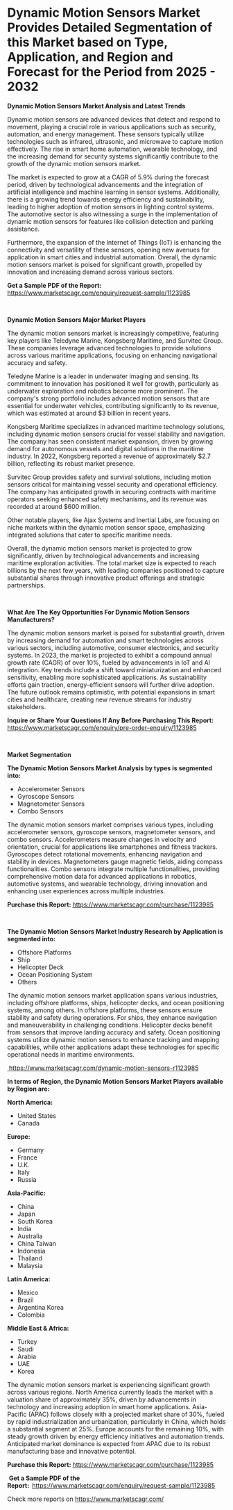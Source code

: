 <p><h1>Dynamic Motion Sensors Market Provides Detailed Segmentation of this Market based on Type, Application, and Region and Forecast for the Period from 2025 - 2032</h1></p><p><strong>Dynamic Motion Sensors Market Analysis and Latest Trends</strong></p>
<p><p>Dynamic motion sensors are advanced devices that detect and respond to movement, playing a crucial role in various applications such as security, automation, and energy management. These sensors typically utilize technologies such as infrared, ultrasonic, and microwave to capture motion effectively. The rise in smart home automation, wearable technology, and the increasing demand for security systems significantly contribute to the growth of the dynamic motion sensors market.</p><p>The market is expected to grow at a CAGR of 5.9% during the forecast period, driven by technological advancements and the integration of artificial intelligence and machine learning in sensor systems. Additionally, there is a growing trend towards energy efficiency and sustainability, leading to higher adoption of motion sensors in lighting control systems. The automotive sector is also witnessing a surge in the implementation of dynamic motion sensors for features like collision detection and parking assistance.</p><p>Furthermore, the expansion of the Internet of Things (IoT) is enhancing the connectivity and versatility of these sensors, opening new avenues for application in smart cities and industrial automation. Overall, the dynamic motion sensors market is poised for significant growth, propelled by innovation and increasing demand across various sectors.</p></p>
<p><strong>Get a Sample PDF of the Report:&nbsp;</strong> <a href="https://www.marketscagr.com/enquiry/request-sample/1123985?utm_campaign=1895&utm_medium=2&utm_source=Github&utm_content=ia&utm_term=12022025&utm_id=dynamic-motion-sensors">https://www.marketscagr.com/enquiry/request-sample/1123985</a></p>
<p>&nbsp;</p>
<p><strong>Dynamic Motion Sensors Major Market Players</strong></p>
<p><p>The dynamic motion sensors market is increasingly competitive, featuring key players like Teledyne Marine, Kongsberg Maritime, and Survitec Group. These companies leverage advanced technologies to provide solutions across various maritime applications, focusing on enhancing navigational accuracy and safety.</p><p>Teledyne Marine is a leader in underwater imaging and sensing. Its commitment to innovation has positioned it well for growth, particularly as underwater exploration and robotics become more prominent. The company's strong portfolio includes advanced motion sensors that are essential for underwater vehicles, contributing significantly to its revenue, which was estimated at around $3 billion in recent years.</p><p>Kongsberg Maritime specializes in advanced maritime technology solutions, including dynamic motion sensors crucial for vessel stability and navigation. The company has seen consistent market expansion, driven by growing demand for autonomous vessels and digital solutions in the maritime industry. In 2022, Kongsberg reported a revenue of approximately $2.7 billion, reflecting its robust market presence.</p><p>Survitec Group provides safety and survival solutions, including motion sensors critical for maintaining vessel security and operational efficiency. The company has anticipated growth in securing contracts with maritime operators seeking enhanced safety mechanisms, and its revenue was recorded at around $600 million.</p><p>Other notable players, like Ajax Systems and Inertial Labs, are focusing on niche markets within the dynamic motion sensor space, emphasizing integrated solutions that cater to specific maritime needs.</p><p>Overall, the dynamic motion sensors market is projected to grow significantly, driven by technological advancements and increasing maritime exploration activities. The total market size is expected to reach billions by the next few years, with leading companies positioned to capture substantial shares through innovative product offerings and strategic partnerships.</p></p>
<p>&nbsp;</p>
<p><strong>What Are The Key Opportunities For Dynamic Motion Sensors Manufacturers?</strong></p>
<p><p>The dynamic motion sensors market is poised for substantial growth, driven by increasing demand for automation and smart technologies across various sectors, including automotive, consumer electronics, and security systems. In 2023, the market is projected to exhibit a compound annual growth rate (CAGR) of over 10%, fueled by advancements in IoT and AI integration. Key trends include a shift toward miniaturization and enhanced sensitivity, enabling more sophisticated applications. As sustainability efforts gain traction, energy-efficient sensors will further drive adoption. The future outlook remains optimistic, with potential expansions in smart cities and healthcare, creating new revenue streams for industry stakeholders.</p></p>
<p><strong>Inquire or Share Your Questions If Any Before Purchasing This Report:</strong> <a href="https://www.marketscagr.com/enquiry/pre-order-enquiry/1123985?utm_campaign=1895&utm_medium=2&utm_source=Github&utm_content=ia&utm_term=12022025&utm_id=dynamic-motion-sensors">https://www.marketscagr.com/enquiry/pre-order-enquiry/1123985</a></p>
<p>&nbsp;</p>
<p><strong>Market Segmentation</strong></p>
<p><strong>The Dynamic Motion Sensors Market Analysis by types is segmented into:</strong></p>
<p><ul><li>Accelerometer Sensors</li><li>Gyroscope Sensors</li><li>Magnetometer Sensors</li><li>Combo Sensors</li></ul></p>
<p><p>The dynamic motion sensors market comprises various types, including accelerometer sensors, gyroscope sensors, magnetometer sensors, and combo sensors. Accelerometers measure changes in velocity and orientation, crucial for applications like smartphones and fitness trackers. Gyroscopes detect rotational movements, enhancing navigation and stability in devices. Magnetometers gauge magnetic fields, aiding compass functionalities. Combo sensors integrate multiple functionalities, providing comprehensive motion data for advanced applications in robotics, automotive systems, and wearable technology, driving innovation and enhancing user experiences across multiple industries.</p></p>
<p><strong>Purchase this Report:&nbsp;</strong><a href="https://www.marketscagr.com/purchase/1123985?utm_campaign=1895&utm_medium=2&utm_source=Github&utm_content=ia&utm_term=12022025&utm_id=dynamic-motion-sensors">https://www.marketscagr.com/purchase/1123985</a></p>
<p>&nbsp;</p>
<p><strong>The Dynamic Motion Sensors Market Industry Research by Application is segmented into:</strong></p>
<p><ul><li>Offshore Platforms</li><li>Ship</li><li>Helicopter Deck</li><li>Ocean Positioning System</li><li>Others</li></ul></p>
<p><p>The dynamic motion sensors market application spans various industries, including offshore platforms, ships, helicopter decks, and ocean positioning systems, among others. In offshore platforms, these sensors ensure stability and safety during operations. For ships, they enhance navigation and maneuverability in challenging conditions. Helicopter decks benefit from sensors that improve landing accuracy and safety. Ocean positioning systems utilize dynamic motion sensors to enhance tracking and mapping capabilities, while other applications adapt these technologies for specific operational needs in maritime environments.</p></p>
<p><a href="https://www.marketscagr.com/dynamic-motion-sensors-r1123985?utm_campaign=1895&utm_medium=2&utm_source=Github&utm_content=ia&utm_term=12022025&utm_id=dynamic-motion-sensors">&nbsp;https://www.marketscagr.com/dynamic-motion-sensors-r1123985</a></p>
<p><strong>In terms of Region, the Dynamic Motion Sensors Market Players available by Region are:</strong></p>
<p>
    <p> <strong> North America: </strong>
        <ul>
            <li>United States</li>
            <li>Canada</li>
        </ul>
        </p> 
    <p> <strong> Europe: </strong>
        <ul>
            <li>Germany</li>
            <li>France</li>
            <li>U.K.</li>
            <li>Italy</li>
            <li>Russia</li>
        </ul>
        </p> 
    <p> <strong> Asia-Pacific: </strong>
        <ul>
            <li>China</li>
            <li>Japan</li>
            <li>South Korea</li>
            <li>India</li>
            <li>Australia</li>
            <li>China Taiwan</li>
            <li>Indonesia</li>
            <li>Thailand</li>
            <li>Malaysia</li>
        </ul>
        </p> 
    <p> <strong> Latin America: </strong>
        <ul>
            <li>Mexico</li>
            <li>Brazil</li>
            <li>Argentina Korea</li>
            <li>Colombia</li>
        </ul>
        </p> 
    <p> <strong> Middle East & Africa: </strong>
        <ul>
            <li>Turkey</li>
            <li>Saudi</li>
            <li>Arabia</li>
            <li>UAE</li>
            <li>Korea</li>
        </ul>
    </p>
    </p>
<p><p>The dynamic motion sensors market is experiencing significant growth across various regions. North America currently leads the market with a valuation share of approximately 35%, driven by advancements in technology and increasing adoption in smart home applications. Asia-Pacific (APAC) follows closely with a projected market share of 30%, fueled by rapid industrialization and urbanization, particularly in China, which holds a substantial segment at 25%. Europe accounts for the remaining 10%, with steady growth driven by energy efficiency initiatives and automation trends. Anticipated market dominance is expected from APAC due to its robust manufacturing base and innovative potential.</p></p>
<p><strong>Purchase this Report: </strong><a href="https://www.marketscagr.com/purchase/1123985?utm_campaign=1895&utm_medium=2&utm_source=Github&utm_content=ia&utm_term=12022025&utm_id=dynamic-motion-sensors">https://www.marketscagr.com/purchase/1123985</a></p>
<p>&nbsp;<strong>Get a Sample PDF of the Report:&nbsp;&nbsp;</strong><a href="https://www.marketscagr.com/enquiry/request-sample/1123985?utm_campaign=1895&utm_medium=2&utm_source=Github&utm_content=ia&utm_term=12022025&utm_id=dynamic-motion-sensors">https://www.marketscagr.com/enquiry/request-sample/1123985</a></p>
<p><strong></strong></p>
<p>Check more reports on <a href="https://www.marketscagr.com/?utm_campaign=1895&utm_medium=2&utm_source=Github&utm_content=ia&utm_term=12022025&utm_id=dynamic-motion-sensors">https://www.marketscagr.com/</a></p>